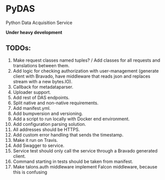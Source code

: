 PyDAS
=====
Python Data Acquisition Service

**Under heavy development**

## TODOs:
1. Make request classes named tuples? / Add classes for all requests and translations between them.
1. Add logic for checking authorization with user-management (generate client with Bravado, have middleware that reads json and replaces stream with a new bytes.IO).
1. Callback for metadataparser.
1. Uploader support.
1. Add rest of DAS endpoints.
1. Split native and non-native requirements.
1. Add manifest.yml.
1. Add bumpversion and versioning.
1. Add a script to run locally with Docker end environment.
1. Add configuration parsing solution.
1. All addresses should be HTTPS.
1. Add custom error handling that sends the timestamp.
1. Make it run on Travis.
1. Add Swagger to service.
1. Service test should only call the service through a Bravado generated client.
1. Command starting in tests should be taken from manifest.
1. Make talons.auth middleware implement Falcon middleware, because this is confusing
